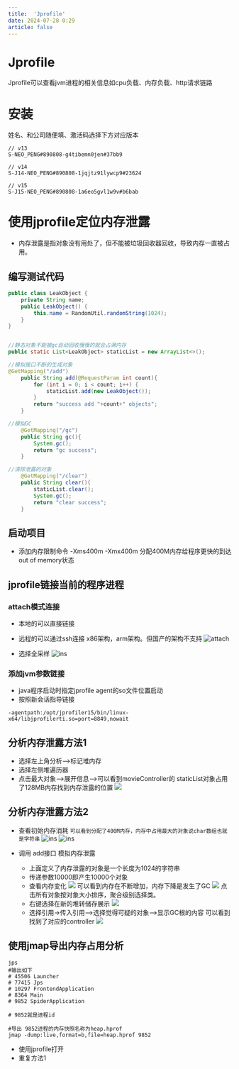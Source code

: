 ```yaml
---
title:  'Jprofile'
date: 2024-07-28 0:29
article: false
---
```


# Jprofile
 Jprofile可以查看jvm进程的相关信息如cpu负载、内存负载、http请求链路

# 安装
 姓名、和公司随便填、激活码选择下方对应版本
```
// v13
S-NEO_PENG#890808-g4tibemn0jen#37bb9

// v14
S-J14-NEO_PENG#890808-1jqjtz91lywcp9#23624

// v15
S-J15-NEO_PENG#890808-1a6eo5gvl1w9v#b6bab
```

# 使用jprofile定位内存泄露

- 内存泄露是指对象没有用处了，但不能被垃圾回收器回收，导致内存一直被占用。

## 编写测试代码
```java
public class LeakObject {
    private String name;
    public LeakObject() {
        this.name = RandomUtil.randomString(1024);
    }
}
```

```java

//静态对象不能被gc自动回收慢慢的就会占满内存
public static List<LeakObject> staticList = new ArrayList<>();

//模拟接口不断的生成对象
@GetMapping("/add") 
    public String add(@RequestParam int count){
        for (int i = 0; i < count; i++) {
            staticList.add(new LeakObject());
        }
        return "success add "+count+" objects";
    }

//模拟GC
    @GetMapping("/gc")
    public String gc(){
        System.gc();
        return "gc success";
    }

//清除泄露的对象
    @GetMapping("/clear")
    public String clear(){
        staticList.clear();
        System.gc();
        return "clear success";
    }
```

## 启动项目
- 添加内存限制命令 -Xms400m -Xmx400m 分配400M内存给程序更快的到达 out of memory状态
## jprofile链接当前的程序进程
### attach模式连接
  - 本地的可以直接链接
  - 远程的可以通过ssh连接 x86架构，arm架构。但国产的架构不支持
  ![attach](../img/attach.png)

- 选择全采样
  ![ins](../img/instrument.png)

### 添加jvm参数链接
- java程序启动时指定jprofile agent的so文件位置启动
- 按照新会话指导链接
```shell
-agentpath:/opt/jprofiler15/bin/linux-x64/libjprofilerti.so=port=8849,nowait
```



## 分析内存泄露方法1
- 选择左上角分析-->标记堆内存
- 选择左侧堆遍历器
- 点击最大对象-->展开信息-->可以看到movieController的 staticList对象占用了128MB内存找到内存泄露的位置
     ![](../img/9.png)

## 分析内存泄露方法2
- 查看初始内存消耗
`可以看到分配了400M内存，内存中占用最大的对象说char数组也就是字符串`
  ![ins](../img/obj_list.png)
  ![ins](../img/01.png)

- 调用 add接口  模拟内存泄露 
  - 上面定义了内存泄露的对象是一个长度为1024的字符串
  - 传递参数10000即产生10000个对象
  - 查看内存变化
  ![](../img/3.png)
  可以看到内存在不断增加，内存下降是发生了GC
  ![](../img/4.png)
  点击所有对象按对象大小排序，聚合级别选择类。
  - 右键选择在新的堆转储存展示
    ![](../img/5.png)
  - 选择引用->传入引用-->选择觉得可疑的对象-->显示GC根的内容 可以看到找到了对应的controller
    ![](../img/7.png)

## 使用jmap导出内存占用分析
```shell
jps
#输出如下
# 45506 Launcher
# 77415 Jps
# 10297 FrontendApplication
# 8364 Main
# 9852 SpiderApplication

# 9852就是进程id

#导出 9852进程的内存快照名称为heap.hprof
jmap -dump:live,format=b,file=heap.hprof 9852
```
- 使用jprofile打开
- 重复方法1


